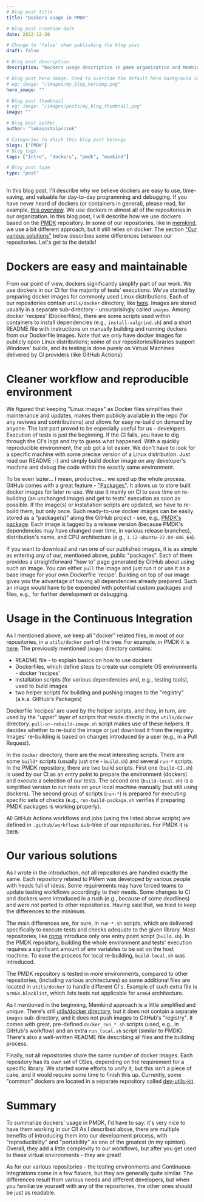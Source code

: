 ```yaml
---
# Blog post title
title: "Dockers usage in PMDK"

# Blog post creation date
date: 2022-12-20

# Change to 'false' when publishing the blog post
draft: false

# Blog post description
description: "Dockers usage description in pmem organization and Memkind repository"

# Blog post hero image. Used to override the default hero background image.
# eg: image: "/images/my_blog_heroimg.png"
hero_image: ""

# Blog post thumbnail
# eg: image: "/images/posts/my_blog_thumbnail.png"
image: ""

# Blog post author
author: "lukaszstolarczuk"

# Categories to which this blog post belongs
blogs: ['PMDK']
# Blog tags
tags: ["Intro", "dockers", "pmdk", "memkind"]

# Blog post type
type: "post"
---
```


In this blog post, I'll describe why we believe dockers are easy to use, time-saving, and valuable for
day-to-day programming and debugging. If you have never heard of dockers (or containers in general),
please read, for example, [this overview](https://docs.docker.com/get-started/overview/). We use dockers
in almost all of the repositories in our organization. In this blog post, I will describe how we use
dockers based on the [PMDK](https://github.com/pmem/pmdk) repository. In some of our repositories,
like in [memkind](https://github.com/memkind/memkind), we use a bit different approach, but it
still relies on docker. The section ["Our various solutions"](#our-various-solutions) below
describes some differences between our repositories. Let's get to the details!

# Dockers are easy and maintainable

From our point of view, dockers significantly simplify part of our work.
We use dockers in our CI for the majority of tests' executions. We've started by preparing docker
images for commonly used Linux distributions. Each of our repositories contain `utils/docker`
directory, like [here](https://github.com/pmem/pmdk/tree/master/utils/docker). Images are stored usually
in a separate sub-directory - unsurprisingly called `images`. Among docker 'recipes' (Dockerfiles),
there are some scripts used within containers to install dependencies (e.g., `install-valgrind.sh`)
and a short README file with instructions on manually building and running dockers from our Dockerfile
images. Note that we only have docker images for publicly open Linux distributions; some of our
repositories/libraries support Windows' builds, and its testing is done purely on Virtual Machines
delivered by CI providers (like GitHub Actions).

# Cleaner workflow and reproducible environment

We figured that keeping "Linux images" as Docker files simplifies their maintenance and updates,
makes them publicly available in the repo (for any reviews and contributions) and allows for easy re-build
on demand by anyone. The last part proved to be especially useful for us - developers. Execution of tests
is just the beginning. If the CI fails, you have to dig through the CI's logs and try to guess what
happened. With a quickly reproducible environment, the job got a lot easier. We don't have to look
for a specific machine with some precise version of a Linux distribution. Just read our README ;-)
and simply build docker image on any developer's machine and debug the code within the exactly
same environment.

To be even lazier... I mean, productive... we sped up the whole process. GitHub comes with a great
feature - ["Packages"](https://github.com/features/packages). It allows us to store built docker
images for later re-use. We use it mainly on CI to save time on re-building (an unchanged image) and
get to tests' execution as soon as possible. If the image(s) or installation scripts are updated,
we have to re-build them, but only once. Such ready-to-use docker images can be easily stored as
a "package(s)" along the GitHub project - see, e.g.,
[PMDK's package](https://github.com/pmem/pmdk/pkgs/container/pmdk). Each image is tagged
by a release version (because PMDK's dependencies may have changed over time, in various release branches),
distribution's name, and CPU architecture (e.g., `1.12-ubuntu-22.04-x86_64`).

If you want to download and run one of our published images, it is as simple as entering any of our,
mentioned above, public "packages". Each of them provides a straightforward "how to" page generated
by GitHub about using such an image. You can either `pull` the image and just run it or use it
as a base image for your own Dockerfile 'recipe'. Building on top of our image gives you the advantage
of having all dependencies already prepared. Such an image would have to be expended with potential
custom packages and files, e.g., for further development or debugging.

# Usage in the Continuous Integration

As I mentioned above, we keep all "docker" related files, in most of our repositories,
in a `utils/docker` part of the tree. For example, in PMDK it is
[here](https://github.com/pmem/pmdk/tree/master/utils/docker).
The previously mentioned `images` directory contains:
* README file - to explain basics on how to use dockers
* Dockerfiles, which define steps to create our complete OS environments - docker 'recipes'
* installation scripts (for various dependencies and, e.g., testing tools), used to build images
* two helper scripts for building and pushing images to the "registry" (a.k.a. GitHub's Packages)

Dockerfile 'recipes' are used by the helper scripts, and they, in turn, are used by the
"upper" layer of scripts that reside directly in the `utils/docker` directory. `pull-or-rebuild-image.sh`
script makes use of these helpers. It decides whether to re-build the image or just download it
from the registry. Images' re-building is based on changes introduced by a user (e.g., in
a Pull Request).

In the `docker` directory, there are the most interesting scripts. There are some `build*` scripts
(usually just one - `build.sh`) and several `run-*` scripts. In the PMDK repository, there are two build scripts.
First one (`build-CI.sh`) is used by our CI as an entry point to prepare the environment (dockers)
and execute a selection of our tests. The second one (`build-local.sh`) is a simplified version
to run tests on your local machine manually (but still using dockers).
The second group of scripts (`run-*`) is prepared for executing specific sets of checks
(e.g., `run-build-package.sh` verifies if preparing PMDK packages is working properly).

All GitHub Actions workflows and jobs (using the listed above scripts) are defined in
`.github/workflows` sub-tree of our repositories. For PMDK it is
[here](https://github.com/pmem/pmdk/tree/master/.github/workflows).

# Our various solutions

As I wrote in the introduction, not all repositories are handled exactly the same. Each repository
related to PMem was developed by various people with heads full of ideas. Some requirements may
have forced teams to update testing workflows accordingly to their needs. Some changes to CI and
dockers were introduced in a rush (e.g., because of some deadlines) and were not ported to other
repositories. Having said that, we tried to keep the differences to the minimum.

The main differences are, for sure, in `run-*.sh` scripts, which are delivered specifically to
execute tests and checks adequate to the given library. Most repositories, like
[rpma](https://github.com/pmem/rpma/tree/main/utils/docker) introduce only one entry point script
(`build.sh`). In the PMDK repository, building the whole environment and tests' execution requires
a significant amount of env variables to be set on the host machine. To ease the process for local
re-building, `build-local.sh` was introduced.

The PMDK repository is tested in more environments, compared to other repositories, (including various
architectures) so some additional files are located in `utils/docker` to handle different CI's.
Example of such extra file is `arm64.blacklist`, which lists tests not applicable for `arm64` architecture.

As I mentioned in the beginning, Memkind approach is a little simplified and unique. There's still
[utils/docker directory](https://github.com/memkind/memkind/tree/master/utils/docker), but
it does not contain a separate `images` sub-directory, and it does not push images to GitHub's "registry".
It comes with great, pre-defined `docker_run_*.sh` scripts (used, e.g., in GitHub's workflow) and
an extra `run_local.sh` script (similar to PMDK). There's also a well-written README file
describing all files and the building process.

Finally, not all repositories share the same number of docker images. Each repository has its own
set of OSes, depending on the requirement for a specific library. We started some efforts
to unify it, but this isn't a piece of cake, and it would require some time to finish this up.
Currently, some "common" dockers are located in a separate repository called
[dev-utils-kit](https://github.com/pmem/dev-utils-kit).

# Summary

To summarize dockers' usage in PMDK, I'd have to say: it's very nice to have them
working in our CI! As I described above, there are multiple benefits of introducing them
into our development process, with "reproducibility" and "portability" as one of the greatest
(in my opinion). Overall, they add a little complexity to our workflows, but after
you get used to these virtual environments - they are great!

As for our various repositories - the testing environments and Continuous Integrations
come in a few flavors, but they are generally quite similar. The differences result from
various needs and different developers, but when you familiarize yourself with any of the
repositories, the other ones should be just as readable.

